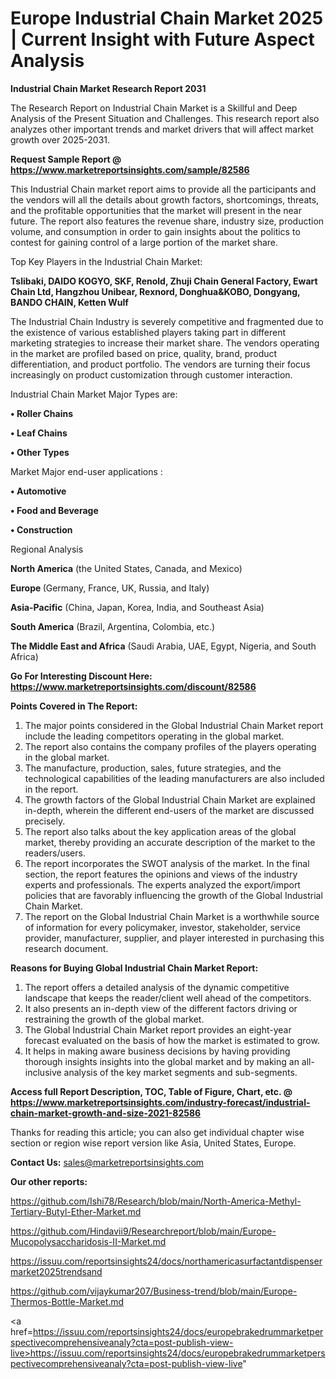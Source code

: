 # Europe Industrial Chain Market 2025 | Current Insight with Future Aspect Analysis

<strong>Industrial Chain Market Research Report 2031</strong>

The Research Report on Industrial Chain Market is a Skillful and Deep Analysis of the Present Situation and Challenges. This research report also analyzes other important trends and market drivers that will affect market growth over 2025-2031.

<strong>Request Sample Report @ <a href=https://www.marketreportsinsights.com/sample/82586>https://www.marketreportsinsights.com/sample/82586</a></strong>

This Industrial Chain market report aims to provide all the participants and the vendors will all the details about growth factors, shortcomings, threats, and the profitable opportunities that the market will present in the near future. The report also features the revenue share, industry size, production volume, and consumption in order to gain insights about the politics to contest for gaining control of a large portion of the market share.

Top Key Players in the Industrial Chain Market:

<strong>Tslibaki, DAIDO KOGYO, SKF, Renold, Zhuji Chain General Factory, Ewart Chain Ltd, Hangzhou Unibear, Rexnord, Donghua&KOBO, Dongyang, BANDO CHAIN, Ketten Wulf</strong>

The Industrial Chain Industry is severely competitive and fragmented due to the existence of various established players taking part in different marketing strategies to increase their market share. The vendors operating in the market are profiled based on price, quality, brand, product differentiation, and product portfolio. The vendors are turning their focus increasingly on product customization through customer interaction.

Industrial Chain Market Major Types are:

<strong>• Roller Chains

• Leaf Chains

• Other Types</strong>

Market Major end-user applications :

<strong>• Automotive

• Food and Beverage

• Construction</strong>

Regional Analysis

</u><strong><b>North America</b></strong> (the United States, Canada, and Mexico)

<strong><b>Europe </b></strong>(Germany, France, UK, Russia, and Italy)

<strong><b>Asia-Pacific</b></strong> (China, Japan, Korea, India, and Southeast Asia)

<strong><b>South America</b></strong> (Brazil, Argentina, Colombia, etc.)

<strong><b>The Middle East and Africa</b></strong> (Saudi Arabia, UAE, Egypt, Nigeria, and South Africa)

<strong>Go For Interesting Discount Here: <a href=https://www.marketreportsinsights.com/discount/82586>https://www.marketreportsinsights.com/discount/82586</a></strong>

<strong>Points Covered in The Report:</strong>
<ol>
  <li>The major points considered in the Global Industrial Chain Market report include the leading competitors operating in the global market.</li>
  <li>The report also contains the company profiles of the players operating in the global market.</li>
  <li>The manufacture, production, sales, future strategies, and the technological capabilities of the leading manufacturers are also included in the report.</li>
  <li>The growth factors of the Global Industrial Chain Market are explained in-depth, wherein the different end-users of the market are discussed precisely.</li>
  <li>The report also talks about the key application areas of the global market, thereby providing an accurate description of the market to the readers/users.</li>
  <li>The report incorporates the SWOT analysis of the market. In the final section, the report features the opinions and views of the industry experts and professionals. The experts analyzed the export/import policies that are favorably influencing the growth of the Global Industrial Chain Market.</li>
  <li>The report on the Global Industrial Chain Market is a worthwhile source of information for every policymaker, investor, stakeholder, service provider, manufacturer, supplier, and player interested in purchasing this research document.</li>
</ol>
<strong>Reasons for Buying Global Industrial Chain Market Report:</strong>

<ol>
  <li>The report offers a detailed analysis of the dynamic competitive landscape that keeps the reader/client well ahead of the competitors.</li>
  <li>It also presents an in-depth view of the different factors driving or restraining the growth of the global market.</li>
  <li>The Global Industrial Chain Market report provides an eight-year forecast evaluated on the basis of how the market is estimated to grow.</li>
  <li>It helps in making aware business decisions by having providing thorough insights insights into the global market and by making an all-inclusive analysis of the key market segments and sub-segments.</li>
</ol>
<strong>Access full Report Description, TOC, Table of Figure, Chart, etc. @ <a href=https://www.marketreportsinsights.com/industry-forecast/industrial-chain-market-growth-and-size-2021-82586>https://www.marketreportsinsights.com/industry-forecast/industrial-chain-market-growth-and-size-2021-82586</a></strong>


Thanks for reading this article; you can also get individual chapter wise section or region wise report version like Asia, United States, Europe.

<strong>Contact Us:</strong>
sales@marketreportsinsights.com

<strong>Our other reports:</strong>

<a href=https://github.com/Ishi78/Research/blob/main/North-America-Methyl-Tertiary-Butyl-Ether-Market.md>https://github.com/Ishi78/Research/blob/main/North-America-Methyl-Tertiary-Butyl-Ether-Market.md</a>

<a href=https://github.com/Hindavii9/Researchreport/blob/main/Europe-Mucopolysaccharidosis-II-Market.md>https://github.com/Hindavii9/Researchreport/blob/main/Europe-Mucopolysaccharidosis-II-Market.md</a>

<a href=https://issuu.com/reportsinsights24/docs/northamericasurfactantdispensermarket2025trendsand>https://issuu.com/reportsinsights24/docs/northamericasurfactantdispensermarket2025trendsand</a>

<a href=https://github.com/vijaykumar207/Business-trend/blob/main/Europe-Thermos-Bottle-Market.md>https://github.com/vijaykumar207/Business-trend/blob/main/Europe-Thermos-Bottle-Market.md</a>

<a href=https://issuu.com/reportsinsights24/docs/europebrakedrummarketperspectivecomprehensiveanaly?cta=post-publish-view-live>https://issuu.com/reportsinsights24/docs/europebrakedrummarketperspectivecomprehensiveanaly?cta=post-publish-view-live</a>"
